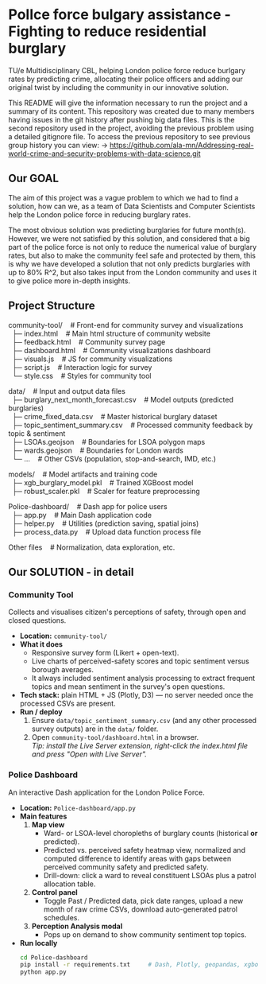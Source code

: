 # PolIce force bulgary assistance - Fighting to reduce residential burglary
TU/e Multidisciplinary CBL, helping London police force reduce burlgary rates by predicting crime, allocating their police officers and adding our original twist by including the community in our innovative solution.

This README will give the information necessary to run the project and a summary of its content. This repository was created due to many members having issues in the git history after pushing big data files. This is the second repository used in the project, avoiding the previous problem using a detailed gitignore file. To access the previous repository to see previous group history you can view: 
-> https://github.com/ala-mn/Addressing-real-world-crime-and-security-problems-with-data-science.git

## Our GOAL
The aim of this project was a vague problem to which we had to find a solution, how can we, as a team of Data Scientists and Computer Scientists help the London police force in reducing burglary rates. 

The most obvious solution was predicting burglaries for future month(s). However, we were not satisfied by this solution, and considered that a big part of the police force is not only to reduce the numerical value of burglary rates, but also to make the community feel safe and protected by them, this is why we have developed a solution that not only predicts burglaries with up to 80% R^2, but also takes input from the London community and uses it to give police more in-depth insights. 

## Project Structure

community-tool/   &nbsp;&nbsp;         # Front-end for community survey and visualizations<br>
&nbsp;  ├─ index.html  &nbsp;&nbsp;          # Main html structure of community website<br>
&nbsp;  ├─ feedback.html   &nbsp;&nbsp;      # Community survey page<br>
&nbsp;  ├─ dashboard.html  &nbsp;&nbsp;      # Community visualizations dashboard<br>
&nbsp;  ├─ visuals.js    &nbsp;&nbsp;        # JS for community visualizations<br>
&nbsp;  ├─ script.js   &nbsp;&nbsp;          # Interaction logic for survey<br>
&nbsp;  └─ style.css   &nbsp;&nbsp;          # Styles for community tool<br>

data/         &nbsp;&nbsp;             # Input and output data files<br>
&nbsp;  ├─ burglary_next_month_forecast.csv &nbsp;&nbsp;  # Model outputs (predicted burglaries)<br>
&nbsp;  ├─ crime_fixed_data.csv         &nbsp;&nbsp;      # Master historical burglary dataset<br>
&nbsp;  ├─ topic_sentiment_summary.csv    &nbsp;&nbsp;    # Processed community feedback by topic & sentiment<br>
&nbsp;  ├─ LSOAs.geojson      &nbsp;&nbsp;                # Boundaries for LSOA polygon maps<br>
&nbsp;  ├─ wards.geojson     &nbsp;&nbsp;                 # Boundaries for London wards<br>
&nbsp;  └─ ...              &nbsp;&nbsp;                  # Other CSVs (population, stop-and-search, IMD, etc.)<br>

models/            &nbsp;&nbsp;        # Model artifacts and training code<br>
&nbsp;  ├─ xgb_burglary_model.pkl   &nbsp;&nbsp;          # Trained XGBoost model<br>
&nbsp;  ├─ robust_scaler.pkl     &nbsp;&nbsp;             # Scaler for feature preprocessing<br>

Police-dashboard/    &nbsp;&nbsp;     # Dash app for police users<br>
&nbsp;  ├─ app.py        &nbsp;&nbsp;             # Main Dash application code<br>
&nbsp;  ├─ helper.py     &nbsp;&nbsp;             # Utilities (prediction saving, spatial joins)<br>
&nbsp;  ├─ process_data.py   &nbsp;&nbsp;         # Upload data function process file<br>

Other files         &nbsp;&nbsp;            # Normalization, data exploration, etc.<br>

## Our SOLUTION - in detail

### Community Tool
Collects and visualises citizen's perceptions of safety, through open and closed questions.

* **Location:** `community-tool/`
* **What it does**
  * Responsive survey form (Likert + open-text).
  * Live charts of perceived-safety scores and topic sentiment versus borough averages.
  * It always included sentiment analysis processing to extract frequent topics and mean sentiment in the survey's open questions.
* **Tech stack:** plain HTML + JS (Plotly, D3) — no server needed once the processed CSVs are present.
* **Run / deploy**
  1. Ensure `data/topic_sentiment_summary.csv` (and any other processed survey outputs) are in the `data/` folder.
  2. Open `community-tool/dashboard.html` in a browser.  
     *Tip: install the Live Server extension, right-click the index.html file and press "Open with Live Server".*



### Police Dashboard
An interactive Dash application for the London Police Force.

* **Location:** `Police-dashboard/app.py`
* **Main features**
  1. **Map view**  
     * Ward- or LSOA-level choropleths of burglary counts (historical **or** predicted).  
     * Predicted vs. perceived safety heatmap view, normalized and computed difference to identify areas with gaps between perceived community safety and predicted safety.
     * Drill-down: click a ward to reveal constituent LSOAs plus a patrol allocation table.
  2. **Control panel**  
     * Toggle Past / Predicted data, pick date ranges, upload a new month of raw crime CSVs, download auto-generated patrol schedules.
  3. **Perception Analysis modal**  
     * Pops up on demand to show community sentiment top topics.
* **Run locally**
  ```bash
  cd Police-dashboard
  pip install -r requirements.txt     # Dash, Plotly, geopandas, xgboost, etc.
  python app.py